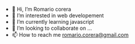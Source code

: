 - 👋 Hi, I’m Romario corera
- 👀 I’m interested in web developement
- 🌱 I’m currently learning javascript
- 💞️ I’m looking to collaborate on ...
- 📫 How to reach me romario.corera@gmail.com

<!---
Romario-2000/Romario-2000 is a ✨ special ✨ repository because its `README.md` (this file) appears on your GitHub profile.
You can click the Preview link to take a look at your changes.
--->
